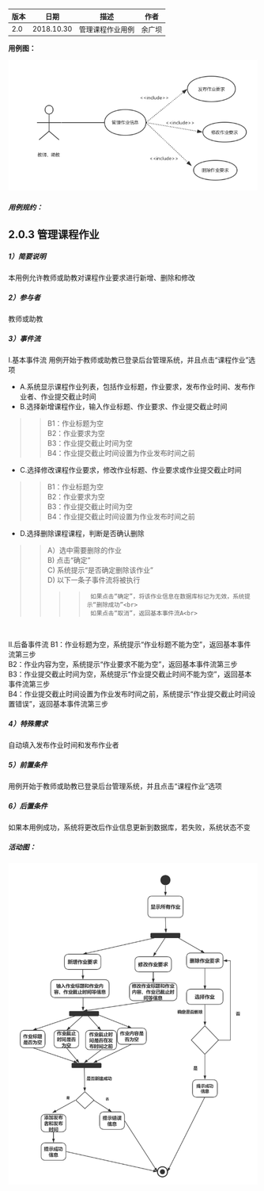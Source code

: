 | 版本  | 日期       | 描述            | 作者   |
| ----- | ---------- | --------------- | ------ |
| 2.0 | 2018.10.30 | 管理课程作业用例 | 余广坝 |

**用例图：**

![管理课程作业用例图](img_use_case/admin_homework.png)


##### 用例规约：

## 2.0.3 管理课程作业
##### 1）简要说明
本用例允许教师或助教对课程作业要求进行新增、删除和修改

##### 2）参与者
教师或助教

##### 3）事件流
I.基本事件流
用例开始于教师或助教已登录后台管理系统，并且点击“课程作业”选项
- A.系统显示课程作业列表，包括作业标题，作业要求，发布作业时间、发布作业者、作业提交截止时间
- B.选择新增课程作业，输入作业标题、作业要求、作业提交截止时间
>>B1：作业标题为空<br>
>>B2：作业要求为空<br>
>>B3：作业提交截止时间为空<br>
>>B4：作业提交截止时间设置为作业发布时间之前<br>

- C.选择修改课程作业要求，修改作业标题、作业要求或作业提交截止时间
>>B1：作业标题为空<br>
>>B2：作业要求为空<br>
>>B3：作业提交截止时间为空<br>
>>B4：作业提交截止时间设置为作业发布时间之前<br>

- D.选择删除课程课程，判断是否确认删除
>> A）选中需要删除的作业<br>
>> B) 点击“确定”<br>
>> C) 系统提示“是否确定删除该作业”<br>
>> D) 以下一条子事件流将被执行<br>
>>>>      如果点击“确定”，将该作业信息在数据库标记为无效，系统提示“删除成功”<br>
>>>>      如果点击“取消”，返回基本事件流A<br>
<br>

II.后备事件流
B1：作业标题为空，系统提示“作业标题不能为空”，返回基本事件流第三步<br>
B2：作业内容为空，系统提示“作业要求不能为空”，返回基本事件流第三步<br>
B3：作业提交截止时间为空，系统提示“作业提交截止时间不能为空”，返回基本事件流第三步<br>
B4：作业提交截止时间设置为作业发布时间之前，系统提示“作业提交截止时间设置错误”，返回基本事件流第三步

##### 4）特殊需求
自动填入发布作业时间和发布作业者

##### 5）前置条件
用例开始于教师或助教已登录后台管理系统，并且点击“课程作业”选项

##### 6）后置条件
如果本用例成功，系统将更改后作业信息更新到数据库，若失败，系统状态不变


##### 活动图：

![管理课程作业流程图](img_activity/admin_homework1.png)
